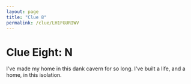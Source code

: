 ```yaml
---
layout: page
title: "Clue 8"
permalink: /clue/LH1FGURIWV
---
```


# Clue Eight: N

I've made my home in this dank cavern for so long. I've built a life, and a home, in this isolation.
